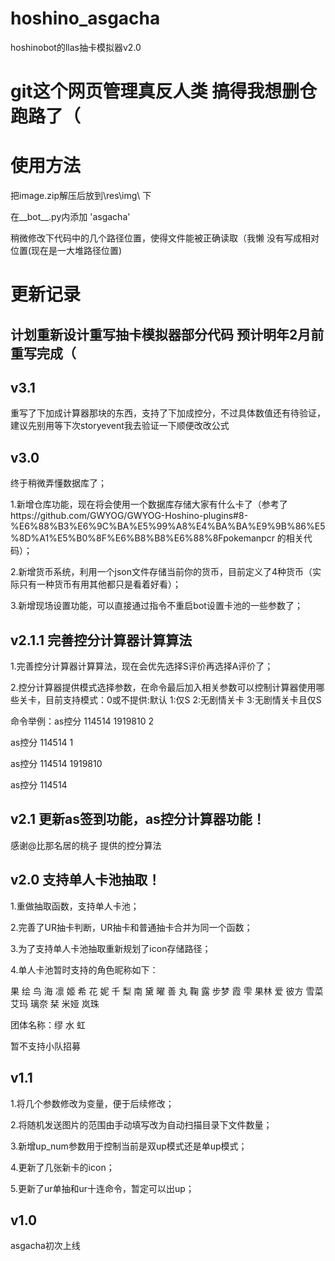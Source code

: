 # hoshino_asgacha
hoshinobot的llas抽卡模拟器v2.0

# git这个网页管理真反人类 搞得我想删仓跑路了（

# 使用方法
 把image.zip解压后放到\res\img\  下
 
 在__bot__.py内添加 'asgacha'
 
 稍微修改下代码中的几个路径位置，使得文件能被正确读取（我懒 没有写成相对位置(现在是一大堆路径位置)


# 更新记录

## 计划重新设计重写抽卡模拟器部分代码 预计明年2月前重写完成（

## v3.1

重写了下加成计算器那块的东西，支持了下加成控分，不过具体数值还有待验证，建议先别用等下次storyevent我去验证一下顺便改改公式

## v3.0 

终于稍微弄懂数据库了；

1.新增仓库功能，现在将会使用一个数据库存储大家有什么卡了（参考了https://github.com/GWYOG/GWYOG-Hoshino-plugins#8-%E6%88%B3%E6%9C%BA%E5%99%A8%E4%BA%BA%E9%9B%86%E5%8D%A1%E5%B0%8F%E6%B8%B8%E6%88%8Fpokemanpcr  的相关代码）；

2.新增货币系统，利用一个json文件存储当前你的货币，目前定义了4种货币（实际只有一种货币有用其他都只是看着好看）；

3.新增现场设置功能，可以直接通过指令不重启bot设置卡池的一些参数了；

## v2.1.1 完善控分计算器计算算法

1.完善控分计算器计算算法，现在会优先选择S评价再选择A评价了；

2.控分计算器提供模式选择参数，在命令最后加入相关参数可以控制计算器使用哪些关卡，目前支持模式：0或不提供:默认  1:仅S  2:无剧情关卡 3:无剧情关卡且仅S

命令举例：as控分 114514 1919810 2

as控分 114514 1

as控分 114514 1919810

as控分 114514

## v2.1 更新as签到功能，as控分计算器功能！

感谢@比那名居的桃子 提供的控分算法

## v2.0 支持单人卡池抽取！
1.重做抽取函数，支持单人卡池；

2.完善了UR抽卡判断，UR抽卡和普通抽卡合并为同一个函数；

3.为了支持单人卡池抽取重新规划了icon存储路径；

4.单人卡池暂时支持的角色昵称如下：

果 绘 鸟 海 凛 姬 希 花 妮   千 梨 南 黛 曜 善 丸 鞠 露   步梦 霞 雫 果林 爱 彼方 雪菜 艾玛 璃奈 栞 米娅 岚珠

团体名称：缪 水 虹

暂不支持小队招募

## v1.1

1.将几个参数修改为变量，便于后续修改；

2.将随机发送图片的范围由手动填写改为自动扫描目录下文件数量；

3.新增up_num参数用于控制当前是双up模式还是单up模式；

4.更新了几张新卡的icon；

5.更新了ur单抽和ur十连命令，暂定可以出up；

## v1.0

asgacha初次上线
